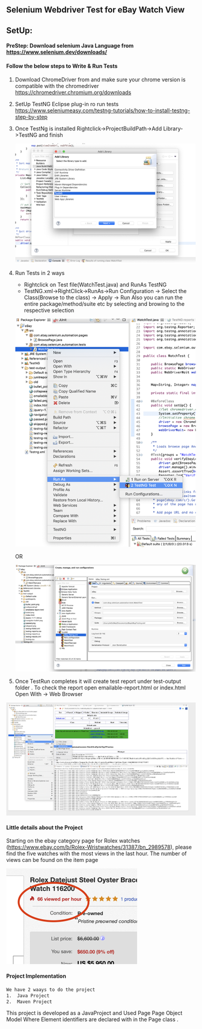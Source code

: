 ## Selenium Webdriver Test for eBay Watch View

## SetUp:

#### PreStep:  Download selenium Java Language from https://www.selenium.dev/downloads/
  
#### Follow the below steps to Write & Run Tests

1.  Download ChromeDriver from and make sure your chrome version is compatible with the chromedriver
    https://chromedriver.chromium.org/downloads
2. SetUp TestNG  Eclipse plug-in ro run tests
   https://www.seleniumeasy.com/testng-tutorials/how-to-install-testng-step-by-step
3. Once TestNg is installed Rightclick->ProjectBuildPath->Add Library->TestNG and finish  
   
   ![](TestNG.png)

4.  Run Tests in 2 ways
    - Rightclick on Test file(WatchTest.java) and RunAs TestNG  
    - TestNG.xml->RightClick->RunAs->Run Configuration -> Select the Class(Browse to the class) -> Apply -> Run
       Also you can run the  entire package/method/suite etc by selecting and browing to the respective selection
    
    ![](RunTestClass.png)
       
       OR
       
     ![](RunTestNG.png)
    
5.    Once TestRun completes it will create test report under test-output folder . To check the report open                            emailable-report.html or  index.html Open With -> Web Browser    

   ![](TestReport.png)
   
   #### Little details about the Project
   
   Starting on the ebay category page for Rolex watches (https://www.ebay.com/b/Rolex-Wristwatches/31387/bn_2989578), please     find the five watches with the most views in the last hour. The number of views can be found on the item page
   
   ![](eBayWatchView.png) 
    
  #### Project Implementation 
     
    We have 2 waays to do the project 
    1.  Java Project 
    2.  Maven Project
 This project is developed as a JavaProject and Used Page Page Object Model Where Element identifiers are declared with in the Page class .
 
